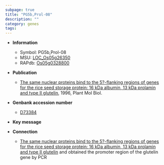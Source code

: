 ```yaml
---
subpage: true
title: "PG5b,Prol-08"
description: ""
category: genes
tags: 
---
```


* **Information**  
    + Symbol: PG5b,Prol-08  
    + MSU: [LOC_Os05g26350](http://rice.plantbiology.msu.edu/cgi-bin/ORF_infopage.cgi?orf=LOC_Os05g26350)  
    + RAPdb: [Os05g0328800](http://rapdb.dna.affrc.go.jp/viewer/gbrowse_details/irgsp1?name=Os05g0328800)  

* **Publication**  
    + [The same nuclear proteins bind to the 5?-flanking regions of genes for the rice seed storage protein: 16 kDa albumin, 13 kDa prolamin and type II glutelin](http://www.ncbi.nlm.nih.gov/pubmed?term=The+same+nuclear+proteins+bind+to+the+5?-flanking+regions+of+genes+for+the+rice+seed+storage+protein:+16+kDa+albumin,+13+kDa+prolamin+and+type+II+glutelin%5BTitle%5D), 1996, Plant Mol Biol.

* **Genbank accession number**  
    + [D73384](http://www.ncbi.nlm.nih.gov/nuccore/D73384)

* **Key message**  

* **Connection**  
    + [The same nuclear proteins bind to the 5?-flanking regions of genes for the rice seed storage protein: 16 kDa albumin, 13 kDa prolamin and type II glutelin](PG5a+and+PG5b) and obtained the promoter region of the glutelin gene by PCR



